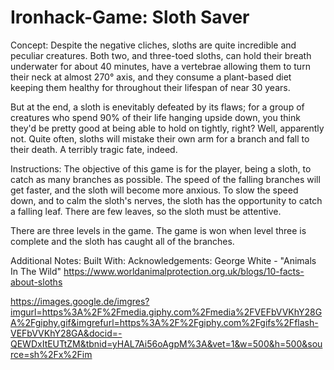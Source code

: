 # Ironhack-Game: Sloth Saver

Concept:
Despite the negative cliches, sloths are quite incredible and peculiar creatures. Both two, and three-toed sloths, can hold their breath underwater for about 40 minutes, have a vertebrae allowing them to turn their neck at almost 270° axis, and they consume a plant-based diet keeping them healthy for throughout their lifespan of near 30 years.

But at the end, a sloth is enevitably defeated by its flaws; for a group of creatures who spend 90% of their life hanging upside down, you think they'd be pretty good at being able to hold on tightly, right? Well, apparently not. Quite often, sloths will mistake their own arm for a branch and fall to their death. A terribly tragic fate, indeed.

Instructions:
The objective of this game is for the player, being a sloth, to catch as many branches as possible. The speed of the falling branches will get faster, and the sloth will become more anxious. To slow the speed down, and to calm the sloth's nerves, the sloth has the opportunity to catch a falling leaf. There are few leaves, so the sloth must be attentive.

There are three levels in the game. The game is won when level three is complete and the sloth has caught all of the branches.

Additional Notes:
Built With:
Acknowledgements:
George White - "Animals In The Wild"
https://www.worldanimalprotection.org.uk/blogs/10-facts-about-sloths

https://images.google.de/imgres?imgurl=https%3A%2F%2Fmedia.giphy.com%2Fmedia%2FVEFbVVKhY28GA%2Fgiphy.gif&imgrefurl=https%3A%2F%2Fgiphy.com%2Fgifs%2Fflash-VEFbVVKhY28GA&docid=-QEWDxItEUTtZM&tbnid=yHAL7Ai56oAgpM%3A&vet=1&w=500&h=500&source=sh%2Fx%2Fim
